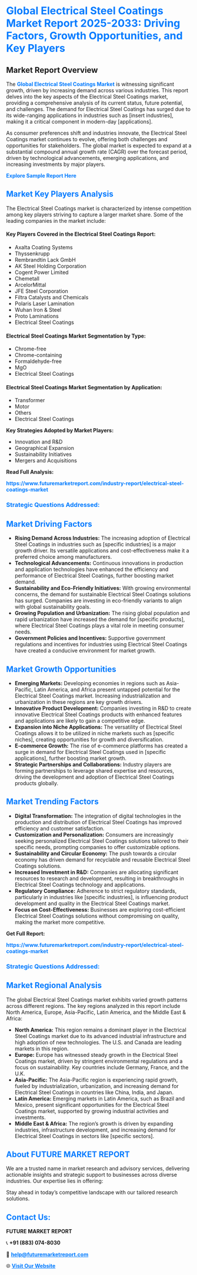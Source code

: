 <h1 style="color: #007BFF;">Global Electrical Steel Coatings Market Report 2025-2033: Driving Factors, Growth Opportunities, and Key Players</h1>

<section id="overview">
<h2>Market Report Overview</h2>
<p>The <a href="https://www.futuremarketreport.com/industry-report/electrical-steel-coatings-market" style="color: #007BFF; text-decoration: none;"><strong>Global Electrical Steel Coatings Market</strong></a> is witnessing significant growth, driven by increasing demand across various industries. This report delves into the key aspects of the Electrical Steel Coatings market, providing a comprehensive analysis of its current status, future potential, and challenges. The demand for Electrical Steel Coatings has surged due to its wide-ranging applications in industries such as [insert industries], making it a critical component in modern-day [applications].</p>
<p>As consumer preferences shift and industries innovate, the Electrical Steel Coatings market continues to evolve, offering both challenges and opportunities for stakeholders. The global market is expected to expand at a substantial compound annual growth rate (CAGR) over the forecast period, driven by technological advancements, emerging applications, and increasing investments by major players.</p>
</section>

<section id="overview">
<p><a href="https://www.futuremarketreport.com/request-sample/reportId=54437" style="color: #007BFF; text-decoration: none;"><strong>Explore Sample Report Here</strong></a></p>
</section>

<section id="key-players">
<h2 style="color: #007BFF;">Market Key Players Analysis</h2>
<p>The Electrical Steel Coatings market is characterized by intense competition among key players striving to capture a larger market share. Some of the leading companies in the market include:</p>
<h4>Key Players Covered in the Electrical Steel Coatings Report:</h4>
<ul><li>Axalta Coating Systems</li><li>Thyssenkrupp</li><li>Rembrandtin Lack GmbH</li><li>AK Steel Holding Corporation</li><li>Cogent Power Limited</li><li>Chemetall</li><li>ArcelorMittal</li><li>JFE Steel Corporation</li><li>Filtra Catalysts and Chemicals</li><li>Polaris Laser Lamination</li><li>Wuhan Iron &amp; Steel</li><li>Proto Laminations</li><li>Electrical Steel Coatings</li></ul>
<h4>Electrical Steel Coatings Market Segmentation by Type:</h4>
<ul><li>Chrome-free</li><li>Chrome-containing</li><li>Formaldehyde-free</li><li>MgO</li><li>Electrical Steel Coatings</li></ul>

<h4>Electrical Steel Coatings Market Segmentation by Application:</h4>
<ul><li>Transformer</li><li>Motor</li><li>Others</li><li>Electrical Steel Coatings</li></ul>
<p><strong>Key Strategies Adopted by Market Players:</strong></p>
<ul>
<li>Innovation and R&D</li>
<li>Geographical Expansion</li>
<li>Sustainability Initiatives</li>
<li>Mergers and Acquisitions</li>
</ul>
</section>

<section>
<p><strong>Read Full Analysis: </strong></p><a href="https://www.futuremarketreport.com/industry-report/electrical-steel-coatings-market" style="color: #007BFF; text-decoration: none;"><strong>https://www.futuremarketreport.com/industry-report/electrical-steel-coatings-market</strong></a>
<h3 style="color: #007BFF;">Strategic Questions Addressed:</h3>
</section>

<section id="driving-factors">
<h2 style="color: #007BFF;">Market Driving Factors</h2>
<ul>
<li><strong>Rising Demand Across Industries:</strong> The increasing adoption of Electrical Steel Coatings in industries such as [specific industries] is a major growth driver. Its versatile applications and cost-effectiveness make it a preferred choice among manufacturers.</li>
<li><strong>Technological Advancements:</strong> Continuous innovations in production and application technologies have enhanced the efficiency and performance of Electrical Steel Coatings, further boosting market demand.</li>
<li><strong>Sustainability and Eco-Friendly Initiatives:</strong> With growing environmental concerns, the demand for sustainable Electrical Steel Coatings solutions has surged. Companies are investing in eco-friendly variants to align with global sustainability goals.</li>
<li><strong>Growing Population and Urbanization:</strong> The rising global population and rapid urbanization have increased the demand for [specific products], where Electrical Steel Coatings plays a vital role in meeting consumer needs.</li>
<li><strong>Government Policies and Incentives:</strong> Supportive government regulations and incentives for industries using Electrical Steel Coatings have created a conducive environment for market growth.</li>
</ul>
</section>

<section id="growth-opportunities">
<h2 style="color: #007BFF;">Market Growth Opportunities</h2>
<ul>
<li><strong>Emerging Markets:</strong> Developing economies in regions such as Asia-Pacific, Latin America, and Africa present untapped potential for the Electrical Steel Coatings market. Increasing industrialization and urbanization in these regions are key growth drivers.</li>
<li><strong>Innovative Product Development:</strong> Companies investing in R&D to create innovative Electrical Steel Coatings products with enhanced features and applications are likely to gain a competitive edge.</li>
<li><strong>Expansion into Niche Applications:</strong> The versatility of Electrical Steel Coatings allows it to be utilized in niche markets such as [specific niches], creating opportunities for growth and diversification.</li>
<li><strong>E-commerce Growth:</strong> The rise of e-commerce platforms has created a surge in demand for Electrical Steel Coatings used in [specific applications], further boosting market growth.</li>
<li><strong>Strategic Partnerships and Collaborations:</strong> Industry players are forming partnerships to leverage shared expertise and resources, driving the development and adoption of Electrical Steel Coatings products globally.</li>
</ul>
</section>

<section id="trending-factors">
<h2 style="color: #007BFF;">Market Trending Factors</h2>
<ul>
<li><strong>Digital Transformation:</strong> The integration of digital technologies in the production and distribution of Electrical Steel Coatings has improved efficiency and customer satisfaction.</li>
<li><strong>Customization and Personalization:</strong> Consumers are increasingly seeking personalized Electrical Steel Coatings solutions tailored to their specific needs, prompting companies to offer customizable options.</li>
<li><strong>Sustainability and Circular Economy:</strong> The push towards a circular economy has driven demand for recyclable and reusable Electrical Steel Coatings solutions.</li>
<li><strong>Increased Investment in R&D:</strong> Companies are allocating significant resources to research and development, resulting in breakthroughs in Electrical Steel Coatings technology and applications.</li>
<li><strong>Regulatory Compliance:</strong> Adherence to strict regulatory standards, particularly in industries like [specific industries], is influencing product development and quality in the Electrical Steel Coatings market.</li>
<li><strong>Focus on Cost-Effectiveness:</strong> Businesses are exploring cost-efficient Electrical Steel Coatings solutions without compromising on quality, making the market more competitive.</li>
</ul>
</section>

<section>
<p><strong>Get Full Report: </strong></p><a href="https://www.futuremarketreport.com/industry-report/electrical-steel-coatings-market" style="color: #007BFF; text-decoration: none;"><strong>https://www.futuremarketreport.com/industry-report/electrical-steel-coatings-market</strong></a>
<h3 style="color: #007BFF;">Strategic Questions Addressed:</h3>
</section>


<section id="regional-analysis">
<h2 style="color: #007BFF;">Market Regional Analysis</h2>
<p>The global Electrical Steel Coatings market exhibits varied growth patterns across different regions. The key regions analyzed in this report include North America, Europe, Asia-Pacific, Latin America, and the Middle East & Africa:</p>
<ul>
<li><strong>North America:</strong> This region remains a dominant player in the Electrical Steel Coatings market due to its advanced industrial infrastructure and high adoption of new technologies. The U.S. and Canada are leading markets in this region.</li>
<li><strong>Europe:</strong> Europe has witnessed steady growth in the Electrical Steel Coatings market, driven by stringent environmental regulations and a focus on sustainability. Key countries include Germany, France, and the U.K.</li>
<li><strong>Asia-Pacific:</strong> The Asia-Pacific region is experiencing rapid growth, fueled by industrialization, urbanization, and increasing demand for Electrical Steel Coatings in countries like China, India, and Japan.</li>
<li><strong>Latin America:</strong> Emerging markets in Latin America, such as Brazil and Mexico, present significant opportunities for the Electrical Steel Coatings market, supported by growing industrial activities and investments.</li>
<li><strong>Middle East & Africa:</strong> The region’s growth is driven by expanding industries, infrastructure development, and increasing demand for Electrical Steel Coatings in sectors like [specific sectors].</li>
</ul>
</section>

<footer>
<h2 style="color: #007BFF;">About FUTURE MARKET REPORT</h2>
<p>We are a trusted name in market research and advisory services, delivering actionable insights and strategic support to businesses across diverse industries. Our expertise lies in offering:</p>

<p>Stay ahead in today’s competitive landscape with our tailored research solutions.</p>

<h2 style="color: #007BFF;">Contact Us:</h2>
<p><strong>FUTURE MARKET REPORT</strong></p>
<p>📞 <strong>+91 (883) 074-8030</strong></p>
<p>📧 <strong><a href="mailto:help@futuremarketreport.com" style="color: #007BFF;">help@futuremarketreport.com</a></strong></p>
<p>🌐 <strong><a href="https://www.futuremarketreport.com/" style="color: #007BFF;">Visit Our Website</a></strong></p>
</footer>